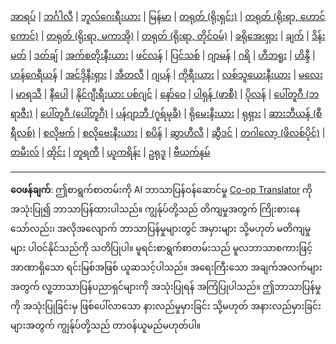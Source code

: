<!--
CO_OP_TRANSLATOR_METADATA:
{
  "original_hash": "c190f3eb95e4770a1b84dfbf6587d471",
  "translation_date": "2025-10-22T12:19:27+00:00",
  "source_file": "src/co_op_translator/templates/languages_table.md",
  "language_code": "my"
}
-->
<!-- markdownlint-disable MD041 -->
<!-- CO-OP TRANSLATOR LANGUAGES TABLE START -->
[အာရပ်](../ar/README.md) | [ဘင်္ဂါလီ](../bn/README.md) | [ဘူလ်ဂေးရီးယား](../bg/README.md) | [မြန်မာ](./README.md) | [တရုတ် (ရိုးရှင်း)](../zh/README.md) | [တရုတ် (ရိုးရာ, ဟောင်ကောင်)](../hk/README.md) | [တရုတ် (ရိုးရာ, မကာအို)](../mo/README.md) | [တရုတ် (ရိုးရာ, တိုင်ဝမ်)](../tw/README.md) | [ခရိုအေးရှား](../hr/README.md) | [ချက်](../cs/README.md) | [ဒိန်းမတ်](../da/README.md) | [ဒတ်ချ်](../nl/README.md) | [အက်စတိုးနီးယား](../et/README.md) | [ဖင်လန်](../fi/README.md) | [ပြင်သစ်](../fr/README.md) | [ဂျာမန်](../de/README.md) | [ဂရိ](../el/README.md) | [ဟီဘရူး](../he/README.md) | [ဟိန္ဒီ](../hi/README.md) | [ဟန်ဂေရီယန်](../hu/README.md) | [အင်ဒိုနီးရှား](../id/README.md) | [အီတလီ](../it/README.md) | [ဂျပန်](../ja/README.md) | [ကိုရီးယား](../ko/README.md) | [လစ်သူယေးနီးယား](../lt/README.md) | [မလေး](../ms/README.md) | [မာရသီ](../mr/README.md) | [နီပေါ](../ne/README.md) | [နိုင်ဂျီးရီးယား ပစ်ဂျင်](../pcm/README.md) | [နော်ဝေ](../no/README.md) | [ပါရှန် (ဖာစီ)](../fa/README.md) | [ပိုလန်](../pl/README.md) | [ပေါ်တူဂီ (ဘရာဇီး)](../br/README.md) | [ပေါ်တူဂီ (ပေါ်တူဂီ)](../pt/README.md) | [ပန်ဂျာဘီ (ဂူရ်မုခီ)](../pa/README.md) | [ရိုမေးနီးယား](../ro/README.md) | [ရုရှား](../ru/README.md) | [ဆားဘီယန် (စီရီလစ်)](../sr/README.md) | [စလိုဗက်](../sk/README.md) | [စလိုဗေးနီးယား](../sl/README.md) | [စပိန်](../es/README.md) | [ဆွာဟီလီ](../sw/README.md) | [ဆွီဒင်](../sv/README.md) | [တဂါလော့ (ဖိလစ်ပိုင်)](../tl/README.md) | [တမီးလ်](../ta/README.md) | [ထိုင်း](../th/README.md) | [တူရကီ](../tr/README.md) | [ယူကရိန်း](../uk/README.md) | [ဥရုဒူ](../ur/README.md) | [ဗီယက်နမ်](../vi/README.md)
<!-- CO-OP TRANSLATOR LANGUAGES TABLE END -->

---

**ဝေဖန်ချက်**:
ဤစာရွက်စာတမ်းကို AI ဘာသာပြန်ဝန်ဆောင်မှု [Co-op Translator](https://github.com/Azure/co-op-translator) ကို အသုံးပြု၍ ဘာသာပြန်ထားပါသည်။ ကျွန်ုပ်တို့သည် တိကျမှုအတွက် ကြိုးစားနေသော်လည်း၊ အလိုအလျောက် ဘာသာပြန်မှုများတွင် အမှားများ သို့မဟုတ် မတိကျမှုများ ပါဝင်နိုင်သည်ကို သတိပြုပါ။ မူရင်းစာရွက်စာတမ်းသည် မူလဘာသာစကားဖြင့် အာဏာရှိသော ရင်းမြစ်အဖြစ် ယူဆသင့်ပါသည်။ အရေးကြီးသော အချက်အလက်များအတွက် လူ့ဘာသာပြန်ပညာရှင်များကို အသုံးပြုရန် အကြံပြုပါသည်။ ဤဘာသာပြန်မှုကို အသုံးပြုခြင်းမှ ဖြစ်ပေါ်လာသော နားလည်မှုမှားခြင်း သို့မဟုတ် အနားလည်မှားခြင်းများအတွက် ကျွန်ုပ်တို့သည် တာဝန်ယူမည်မဟုတ်ပါ။